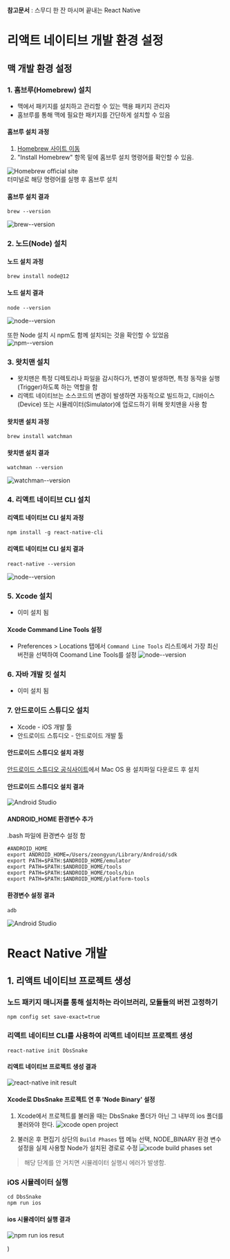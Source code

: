 **참고문서** : 스무디 한 잔 마시며 끝내는 React Native

# 리액트 네이티브 개발 환경 설정
## 맥 개발 환경 설정

### 1. 홈브루(Homebrew) 설치
- 맥에서 패키지를 설치하고 관리할 수 있는 맥용 패키지 관리자
- 홈브루를 통해 맥에 필요한 패키지를 간단하게 설치할 수 있음

#### 홈브루 설치 과정
1. [Homebrew 사이트 이동](https://brew.sh)
2. "Install Homebrew" 항목 밑에 홈브루 설치 명령어를 확인할 수 있음.

![Homebrew official site](https://github.com/ohbokdong/AppDevStudy/blob/master/ProjectCheckout/03/rlawjddbs/images/homebrew_official.png)   
터미널로 해당 명령어를 실행 후 홈브루 설치

#### 홈브루 설치 결과
```terminal
brew --version
```
![brew--version](https://github.com/ohbokdong/AppDevStudy/blob/master/ProjectCheckout/03/rlawjddbs/images/brew--version.png)   
   

### 2. 노드(Node) 설치
#### 노드 설치 과정
```terminal
brew install node@12
```
   
#### 노드 설치 결과
```terminal
node --version
```
![node--version](https://github.com/ohbokdong/AppDevStudy/blob/master/ProjectCheckout/03/rlawjddbs/images/node--version.png)   
   
또한 Node 설치 시 npm도 함께 설치되는 것을 확인할 수 있었음   
![npm--version](https://github.com/ohbokdong/AppDevStudy/blob/master/ProjectCheckout/03/rlawjddbs/images/npm--version.png)   
   
### 3. 왓치맨 설치   
- 왓치맨은 특정 디렉토리나 파일을 감시하다가, 변경이 발생하면, 특정 동작을 실행(Trigger)하도록 하는 역할을 함
- 리액트 네이티브는 소스코드의 변경이 발생하면 자동적으로 빌드하고, 디바이스(Device) 또는 시뮬레이터(Simulator)에 업로드하기 위해 왓치맨을 사용 함
   
#### 왓치맨 설치 과정
```terminal
brew install watchman
```
#### 왓치맨 설치 결과
```terminal
watchman --version
```
![watchman--version](https://github.com/ohbokdong/AppDevStudy/blob/master/ProjectCheckout/03/rlawjddbs/images/watchman--version.png)   
   
### 4. 리액트 네이티브 CLI 설치
#### 리액트 네이티브 CLI 설치 과정
```terminal
npm install -g react-native-cli
```
   
#### 리액트 네이티브 CLI 설치 결과
```terminal
react-native --version
```
![node--version](https://github.com/ohbokdong/AppDevStudy/blob/master/ProjectCheckout/03/rlawjddbs/images/react-native--version.png)   
   
### 5. Xcode 설치
- 이미 설치 됨
#### Xcode Command Line Tools 설정
- Preferences > Locations 탭에서 `Command Line Tools` 리스트에서 가장 최신 버전을 선택하여 Coomand Line Tools를 설정
![node--version](https://github.com/ohbokdong/AppDevStudy/blob/master/ProjectCheckout/03/rlawjddbs/images/xcode_CommnadLineTools.png)   
   
### 6. 자바 개발 킷 설치
- 이미 설치 됨

### 7. 안드로이드 스튜디오 설치
- Xcode - iOS 개발 툴
- 안드로이드 스튜디오 - 안드로이드 개발 툴
   
#### 안드로이드 스튜디오 설치 과정
[안드로이드 스튜디오 공식사이트](https://developer.android.com/studio/index.html)에서 Mac OS 용 설치파일 다운로드 후 설치   
   
#### 안드로이드 스튜디오 설치 결과
![Android Studio](https://github.com/ohbokdong/AppDevStudy/blob/master/ProjectCheckout/03/rlawjddbs/images/android_studio.png)   

#### ANDROID_HOME 환경변수 추가
.bash 파일에 환경변수 설정 함   
```terminal
#ANDROID_HOME
export ANDROID_HOME=/Users/zeongyun/Library/Android/sdk
export PATH=$PATH:$ANDROID_HOME/emulator
export PATH=$PATH:$ANDROID_HOME/tools
export PATH=$PATH:$ANDROID_HOME/tools/bin
export PATH=$PATH:$ANDROID_HOME/platform-tools
```
   
#### 환경변수 설정 결과
```terminal
adb
```
![Android Studio](https://github.com/ohbokdong/AppDevStudy/blob/master/ProjectCheckout/03/rlawjddbs/images/adb.png)   

# React Native 개발
## 1. 리액트 네이티브 프로젝트 생성
### 노드 패키지 매니저를 통해 설치하는 라이브러리, 모듈들의 버전 고정하기
```terminal
npm config set save-exact=true
```

### 리액트 네이티브 CLI를 사용하여 리액트 네이티브 프로젝트 생성
```terminal
react-native init DbsSnake
```
#### 리액트 네이티브 프로젝트 생성 결과
![react-native init result](https://github.com/ohbokdong/AppDevStudy/blob/master/ProjectCheckout/03/rlawjddbs/images/react-native_init_result.png)   

#### Xcode로 DbsSnake 프로젝트 연 후 'Node Binary' 설정
1. Xcode에서 프로젝트를 불러올 때는 DbsSnake 폴더가 아닌 그 내부의 ios 폴더를 불러와야 한다.
![xcode open project](https://github.com/ohbokdong/AppDevStudy/blob/master/ProjectCheckout/03/rlawjddbs/images/xcode_open_project.png)   

2. 불러온 후 편집기 상단의 `Build Phases` 탭 메뉴 선택, NODE_BINARY 환경 변수 설정을 실제 사용할 Node가 설치된 경로로 수정
![xcode build phases set](https://github.com/ohbokdong/AppDevStudy/blob/master/ProjectCheckout/03/rlawjddbs/images/xcode_build_phases_set.png)   
   
> 해당 단계를 안 거치면 시뮬레이터 실행시 에러가 발생함.   
   
### iOS 시뮬레이터 실행
```terminal
cd DbsSnake
npm run ios
```
#### ios 시뮬레이터 실행 결과
![npm run ios resut](https://github.com/ohbokdong/AppDevStudy/blob/master/ProjectCheckout/03/rlawjddbs/images/npm_run_ios_result.png)   
   
)   